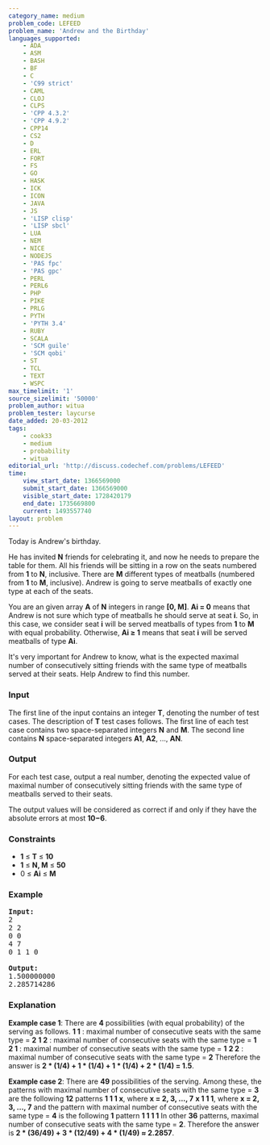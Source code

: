 ```yaml
---
category_name: medium
problem_code: LEFEED
problem_name: 'Andrew and the Birthday'
languages_supported:
    - ADA
    - ASM
    - BASH
    - BF
    - C
    - 'C99 strict'
    - CAML
    - CLOJ
    - CLPS
    - 'CPP 4.3.2'
    - 'CPP 4.9.2'
    - CPP14
    - CS2
    - D
    - ERL
    - FORT
    - FS
    - GO
    - HASK
    - ICK
    - ICON
    - JAVA
    - JS
    - 'LISP clisp'
    - 'LISP sbcl'
    - LUA
    - NEM
    - NICE
    - NODEJS
    - 'PAS fpc'
    - 'PAS gpc'
    - PERL
    - PERL6
    - PHP
    - PIKE
    - PRLG
    - PYTH
    - 'PYTH 3.4'
    - RUBY
    - SCALA
    - 'SCM guile'
    - 'SCM qobi'
    - ST
    - TCL
    - TEXT
    - WSPC
max_timelimit: '1'
source_sizelimit: '50000'
problem_author: witua
problem_tester: laycurse
date_added: 20-03-2012
tags:
    - cook33
    - medium
    - probability
    - witua
editorial_url: 'http://discuss.codechef.com/problems/LEFEED'
time:
    view_start_date: 1366569000
    submit_start_date: 1366569000
    visible_start_date: 1728420179
    end_date: 1735669800
    current: 1493557740
layout: problem
---
```

Today is Andrew's birthday.

He has invited **N** friends for celebrating it, and now he needs to prepare the table for them. All his friends will be sitting in a row on the seats numbered from **1** to **N**, inclusive. There are **M** different types of meatballs (numbered from **1** to **M**, inclusive). Andrew is going to serve meatballs of exactly one type at each of the seats.

You are an given array **A** of **N** integers in range **\[0, M\]**. **Ai = 0** means that Andrew is not sure which type of meatballs he should serve at seat **i**. So, in this case, we consider seat **i** will be served meatballs of types from **1** to **M** with equal probability. Otherwise, **Ai ≥ 1** means that seat **i** will be served meatballs of type **Ai**.

It's very important for Andrew to know, what is the expected maximal number of consecutively sitting friends with the same type of meatballs served at their seats. Help Andrew to find this number.

### Input

The first line of the input contains an integer **T**, denoting the number of test cases. The description of **T** test cases follows. The first line of each test case contains two space-separated integers **N** and **M**. The second line contains **N** space-separated integers **A1**, **A2**, ..., **AN**.

### Output

For each test case, output a real number, denoting the expected value of maximal number of consecutively sitting friends with the same type of meatballs served to their seats.

The output values will be considered as correct if and only if they have the absolute errors at most **10−6**.

### Constraints

- **1** ≤ **T** ≤ **10**
- **1** ≤ **N, M** ≤ **50**
- 0 ≤ **Ai** ≤ **M**

### Example

<pre><b>Input:</b>
2
2 2
0 0
4 7
0 1 1 0

<b>Output:</b>
1.500000000
2.285714286
</pre>
### Explanation

**Example case 1**: There are **4** possibilities (with equal probability) of the serving as follows.
**1 1** : maximal number of consecutive seats with the same type = **2**
**1 2** : maximal number of consecutive seats with the same type = **1**
**2 1** : maximal number of consecutive seats with the same type = **1**
**2 2** : maximal number of consecutive seats with the same type = **2**
Therefore the answer is **2 \* (1/4) + 1 \* (1/4) + 1 \* (1/4) + 2 \* (1/4) = 1.5**.

**Example case 2**: There are **49** possibilities of the serving. Among these, the patterns with maximal number of consecutive seats with the same type = **3** are the following **12** patterns
**1 1 1 x**, where **x = 2, 3, ..., 7**
**x 1 1 1**, where **x = 2, 3, ..., 7**
and the pattern with maximal number of consecutive seats with the same type = **4** is the following **1** pattern
**1 1 1 1**
In other **36** patterns, maximal number of consecutive seats with the same type = **2**. Therefore the answer is **2 \* (36/49) + 3 \* (12/49) + 4 \* (1/49) ≈ 2.2857**.
